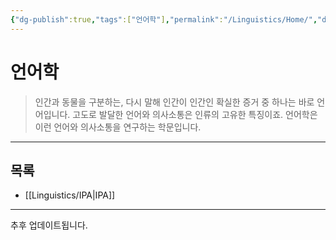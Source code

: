 ```yaml
---
{"dg-publish":true,"tags":["언어학"],"permalink":"/Linguistics/Home/","dgPassFrontmatter":true,"created":"2024-08-01T01:32:10.000+09:00","updated":"2024-08-02T18:53:11.811+09:00"}
---
```




# 언어학

> 인간과 동물을 구분하는, 다시 말해 인간이 인간인 확실한 증거 중 하나는 바로 언어입니다. 고도로 발달한 언어와 의사소통은 인류의 고유한 특징이죠. 언어학은 이런 언어와 의사소통을 연구하는 학문입니다. 

---

## 목록

+ [[Linguistics/IPA\|IPA]]

---
추후 업데이트됩니다.